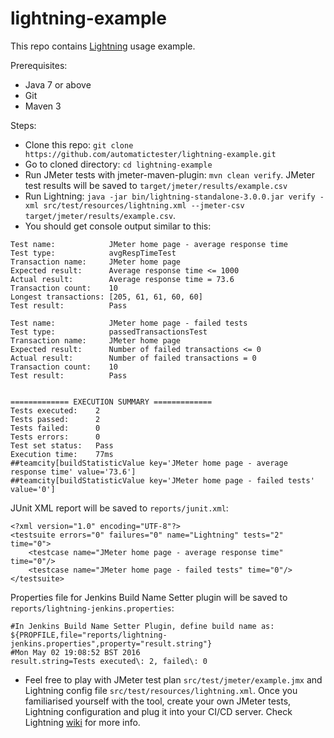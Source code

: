 # lightning-example
This repo contains [Lightning](https://github.com/automatictester/lightning) usage example.

Prerequisites:
- Java 7 or above
- Git
- Maven 3

Steps:
- Clone this repo: `git clone https://github.com/automatictester/lightning-example.git`
- Go to cloned directory: `cd lightning-example`
- Run JMeter tests with jmeter-maven-plugin: `mvn clean verify`. JMeter test results will be saved to `target/jmeter/results/example.csv`
- Run Lightning: `java -jar bin/lightning-standalone-3.0.0.jar verify -xml src/test/resources/lightning.xml --jmeter-csv target/jmeter/results/example.csv`.
- You should get console output similar to this:

```
Test name:            JMeter home page - average response time
Test type:            avgRespTimeTest
Transaction name:     JMeter home page
Expected result:      Average response time <= 1000
Actual result:        Average response time = 73.6
Transaction count:    10
Longest transactions: [205, 61, 61, 60, 60]
Test result:          Pass

Test name:            JMeter home page - failed tests
Test type:            passedTransactionsTest
Transaction name:     JMeter home page
Expected result:      Number of failed transactions <= 0
Actual result:        Number of failed transactions = 0
Transaction count:    10
Test result:          Pass


============= EXECUTION SUMMARY =============
Tests executed:    2
Tests passed:      2
Tests failed:      0
Tests errors:      0
Test set status:   Pass
Execution time:    77ms
##teamcity[buildStatisticValue key='JMeter home page - average response time' value='73.6']
##teamcity[buildStatisticValue key='JMeter home page - failed tests' value='0']
```

JUnit XML report will be saved to `reports/junit.xml`:

```
<?xml version="1.0" encoding="UTF-8"?>
<testsuite errors="0" failures="0" name="Lightning" tests="2" time="0">
    <testcase name="JMeter home page - average response time" time="0"/>
    <testcase name="JMeter home page - failed tests" time="0"/>
</testsuite>
```

Properties file for Jenkins Build Name Setter plugin will be saved to `reports/lightning-jenkins.properties`:

```
#In Jenkins Build Name Setter Plugin, define build name as: ${PROPFILE,file="reports/lightning-jenkins.properties",property="result.string"}
#Mon May 02 19:08:52 BST 2016
result.string=Tests executed\: 2, failed\: 0
```

- Feel free to play with JMeter test plan `src/test/jmeter/example.jmx` and Lightning config file `src/test/resources/lightning.xml`. Once you familiarised yourself with the tool, create your own JMeter tests, Lightning configuration and plug it into your CI/CD server. Check Lightning [wiki](https://github.com/automatictester/lightning/wiki) for more info.
